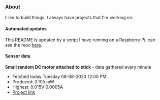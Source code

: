 ### About
I like to build things. I always have projects that I'm working on.

#### Automated updates
This README is updated by a script I have running on a Raspberry Pi, can see the repo [here](https://github.com/jdc-cunningham/raspi-git-repo-updater).

#### Sensor data


**Small random DC motor attached to stick** - data gathered every minute
- Fetched today Tuesday 08-08-2023 12:00 PM
- Produced: 0.105 mW
- Highest: 0.015V 0.0005A
- [Project link](https://github.com/jdc-cunningham/turbine-raspi)